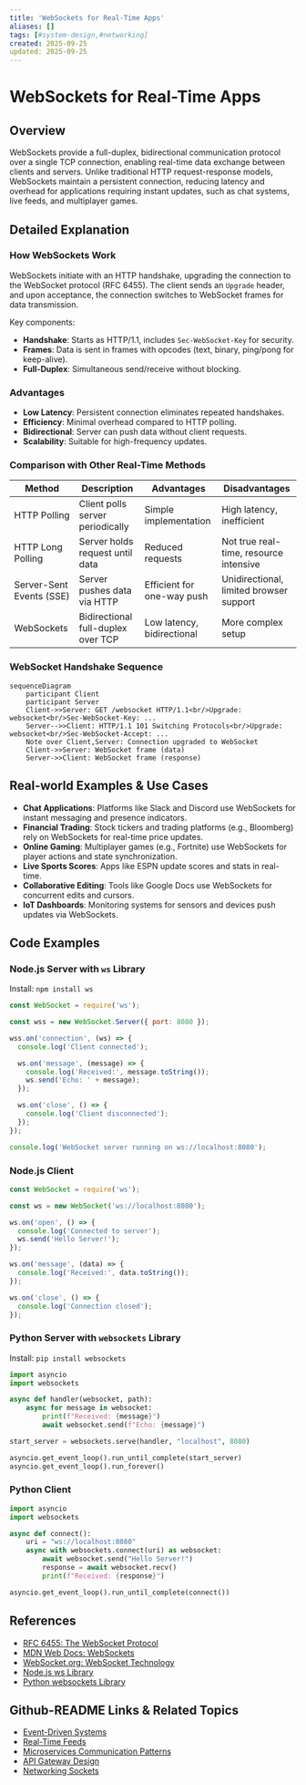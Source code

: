 ```yaml
---
title: 'WebSockets for Real-Time Apps'
aliases: []
tags: [#system-design,#networking]
created: 2025-09-25
updated: 2025-09-25
---
```


# WebSockets for Real-Time Apps

## Overview

WebSockets provide a full-duplex, bidirectional communication protocol over a single TCP connection, enabling real-time data exchange between clients and servers. Unlike traditional HTTP request-response models, WebSockets maintain a persistent connection, reducing latency and overhead for applications requiring instant updates, such as chat systems, live feeds, and multiplayer games.

## Detailed Explanation

### How WebSockets Work

WebSockets initiate with an HTTP handshake, upgrading the connection to the WebSocket protocol (RFC 6455). The client sends an `Upgrade` header, and upon acceptance, the connection switches to WebSocket frames for data transmission.

Key components:
- **Handshake**: Starts as HTTP/1.1, includes `Sec-WebSocket-Key` for security.
- **Frames**: Data is sent in frames with opcodes (text, binary, ping/pong for keep-alive).
- **Full-Duplex**: Simultaneous send/receive without blocking.

### Advantages

- **Low Latency**: Persistent connection eliminates repeated handshakes.
- **Efficiency**: Minimal overhead compared to HTTP polling.
- **Bidirectional**: Server can push data without client requests.
- **Scalability**: Suitable for high-frequency updates.

### Comparison with Other Real-Time Methods

| Method              | Description                          | Advantages                  | Disadvantages                  |
|---------------------|--------------------------------------|-----------------------------|--------------------------------|
| HTTP Polling       | Client polls server periodically     | Simple implementation       | High latency, inefficient      |
| HTTP Long Polling  | Server holds request until data      | Reduced requests            | Not true real-time, resource intensive |
| Server-Sent Events (SSE) | Server pushes data via HTTP     | Efficient for one-way push  | Unidirectional, limited browser support |
| WebSockets         | Bidirectional full-duplex over TCP   | Low latency, bidirectional  | More complex setup             |

### WebSocket Handshake Sequence

```mermaid
sequenceDiagram
    participant Client
    participant Server
    Client->>Server: GET /websocket HTTP/1.1<br/>Upgrade: websocket<br/>Sec-WebSocket-Key: ...
    Server-->>Client: HTTP/1.1 101 Switching Protocols<br/>Upgrade: websocket<br/>Sec-WebSocket-Accept: ...
    Note over Client,Server: Connection upgraded to WebSocket
    Client->>Server: WebSocket frame (data)
    Server->>Client: WebSocket frame (response)
```

## Real-world Examples & Use Cases

- **Chat Applications**: Platforms like Slack and Discord use WebSockets for instant messaging and presence indicators.
- **Financial Trading**: Stock tickers and trading platforms (e.g., Bloomberg) rely on WebSockets for real-time price updates.
- **Online Gaming**: Multiplayer games (e.g., Fortnite) use WebSockets for player actions and state synchronization.
- **Live Sports Scores**: Apps like ESPN update scores and stats in real-time.
- **Collaborative Editing**: Tools like Google Docs use WebSockets for concurrent edits and cursors.
- **IoT Dashboards**: Monitoring systems for sensors and devices push updates via WebSockets.

## Code Examples

### Node.js Server with `ws` Library

Install: `npm install ws`

```javascript
const WebSocket = require('ws');

const wss = new WebSocket.Server({ port: 8080 });

wss.on('connection', (ws) => {
  console.log('Client connected');

  ws.on('message', (message) => {
    console.log('Received:', message.toString());
    ws.send('Echo: ' + message);
  });

  ws.on('close', () => {
    console.log('Client disconnected');
  });
});

console.log('WebSocket server running on ws://localhost:8080');
```

### Node.js Client

```javascript
const WebSocket = require('ws');

const ws = new WebSocket('ws://localhost:8080');

ws.on('open', () => {
  console.log('Connected to server');
  ws.send('Hello Server!');
});

ws.on('message', (data) => {
  console.log('Received:', data.toString());
});

ws.on('close', () => {
  console.log('Connection closed');
});
```

### Python Server with `websockets` Library

Install: `pip install websockets`

```python
import asyncio
import websockets

async def handler(websocket, path):
    async for message in websocket:
        print(f"Received: {message}")
        await websocket.send(f"Echo: {message}")

start_server = websockets.serve(handler, "localhost", 8080)

asyncio.get_event_loop().run_until_complete(start_server)
asyncio.get_event_loop().run_forever()
```

### Python Client

```python
import asyncio
import websockets

async def connect():
    uri = "ws://localhost:8080"
    async with websockets.connect(uri) as websocket:
        await websocket.send("Hello Server!")
        response = await websocket.recv()
        print(f"Received: {response}")

asyncio.get_event_loop().run_until_complete(connect())
```

## References

- [RFC 6455: The WebSocket Protocol](https://tools.ietf.org/html/rfc6455)
- [MDN Web Docs: WebSockets](https://developer.mozilla.org/en-US/docs/Web/API/WebSockets_API)
- [WebSocket.org: WebSocket Technology](https://websocket.org/)
- [Node.js ws Library](https://github.com/websockets/ws)
- [Python websockets Library](https://websockets.readthedocs.io/)

## Github-README Links & Related Topics

- [Event-Driven Systems](../event-driven-systems/)
- [Real-Time Feeds](../real-time-feeds/)
- [Microservices Communication Patterns](../microservices-communication-patterns/)
- [API Gateway Design](../api-gateway-design/)
- [Networking Sockets](../networking-sockets/)